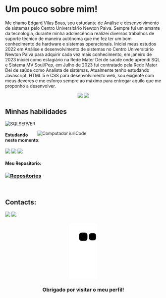 # Um pouco sobre mim!

Me chamo Edgard Vilas Boas, sou estudante de Análise e desenvolvimento de sistemas pelo Centro Universitário Newton Paiva.
Sempre fui um amante da tecnologia, durante minha adolescência realizei diversos trabalhos de suporte técnico de maneira autônoma que me fez ter um bom conhecimento de hardware e sistemas operacionais.
Iniciei meus estudos 2022 em Análise e desenvolvimento de sistemas no Centro Universitário Newton Paiva para adquirir cada vez mais conhecimento, em janeiro de 2023 iniciei como estagiário na Rede Mater Dei de saúde onde aprendi  SQL e Sistema MV Soul/Pep, em Julho de 2023 fui contratado pela Rede Mater Dei de saúde como Analista de sistemas.
Atualmente tenho estudando Javascript, HTML 5 e CSS para desenvolvimento web, sou exigente com meus deveres e me esforço sempre ao máximo para entregar aquilo que me proponho a desenvolver.


<p align="center">
    <img height="180em" src="https://github-readme-stats.vercel.app/api/top-langs/?username=Eddyvilasboas&layout=compact&langs_count=7&theme=transparent&bg_color=000&border_color=30A3DC&show_icons=true&icon_color=30A3DC&title_color=E94D5F&text_color=FFF"/>
    <img height="180em" src="https://github-readme-stats.vercel.app/api?username=Eddyvilasboas&theme=transparent&bg_color=000&border_color=30A3DC&show_icons=true&icon_color=30A3DC&title_color=E94D5F&text_color=FFF&rank_icon=github"/>
</p>



## Minhas habilidades

![SQLSERVER](https://img.shields.io/badge/SQL_Server-CC2927?style=for-the-badge&logo=microsoftsqlserver&logoColor=white)&nbsp;

<img src="https://raw.githubusercontent.com/MicaelliMedeiros/micaellimedeiros/master/image/computer-illustration.png" min-width="400px" max-width="400px" width="400px" align="right" alt="Computador iuriCode">


#### Estudando neste momento:
<img src='https://logospng.org/download/javascript/logo-javascript-icon-256.png' width='43'/>  <img src='https://upload.wikimedia.org/wikipedia/commons/6/61/HTML5_logo_and_wordmark.svg' width='48'/> <img src='https://upload.wikimedia.org/wikipedia/commons/6/62/CSS3_logo.svg' width='38'/>

#### Meu Repositorio:
<div alig="right">
   <h3 align="left"><a href="https://github.com/Eddyvilasboas?tab=repositories"><img alt="Repositories" title="All Repositories" src="https://custom-icon-badges.herokuapp.com/badge/-%20Repositories-2962FF?style=for-the-badge&logoColor=white&logo=repo"/></a></h3>
</div>&nbsp;

## Contacts:
<div> 
<a href = "mailto:contato.eddyvilasboas@gmail.com"> <img src="https://upload.wikimedia.org/wikipedia/commons/0/0a/Gmail_logo.png" width='80' target="_blank"></a>
<a href="https://www.linkedin.com/in/edgard-vilas-boas-7919081a0/" target="_blank"><img src="https://img.shields.io/badge/-LinkedIn-%230077B5?style=for-the-badge&logo=linkedin&logoColor=white"  target="_blank"></a> 

</div>&nbsp;&nbsp;
 

  
  <div align="center"> 
   <img height="180em" src='https://github.com/Eddyvilasboas/Eddyvilasboas/blob/output/github-contribution-grid-snake.svg'
</div>   




### Obrigado por visitar o meu perfil!
